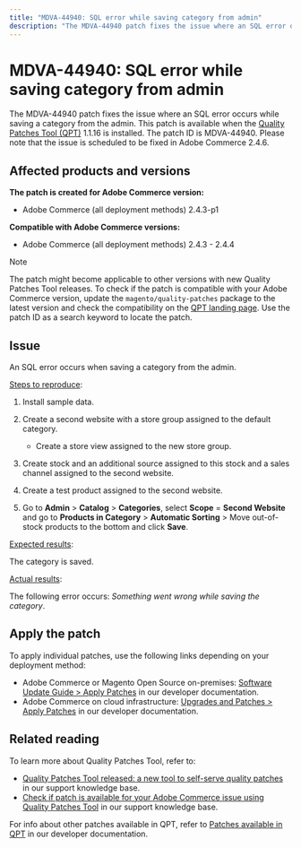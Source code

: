 ```yaml
---
title: "MDVA-44940: SQL error while saving category from admin"
description: "The MDVA-44940 patch fixes the issue where an SQL error occurs while saving a category from the admin. This patch is available when the [Quality Patches Tool (QPT)](/help/announcements/adobe-commerce-announcements/magento-quality-patches-released-new-tool-to-self-serve-quality-patches.md) 1.1.16 is installed. The patch ID is MDVA-44940. Please note that the issue is scheduled to be fixed in Adobe Commerce 2.4.6."
---
```


# MDVA-44940: SQL error while saving category from admin

The MDVA-44940 patch fixes the issue where an SQL error occurs while saving a category from the admin. This patch is available when the [Quality Patches Tool (QPT)](/help/announcements/adobe-commerce-announcements/magento-quality-patches-released-new-tool-to-self-serve-quality-patches.md) 1.1.16 is installed. The patch ID is MDVA-44940. Please note that the issue is scheduled to be fixed in Adobe Commerce 2.4.6.

## Affected products and versions

**The patch is created for Adobe Commerce version:**

* Adobe Commerce (all deployment methods) 2.4.3-p1

**Compatible with Adobe Commerce versions:**

* Adobe Commerce (all deployment methods) 2.4.3 - 2.4.4

>[!NOTE]
>
>The patch might become applicable to other versions with new Quality Patches Tool releases. To check if the patch is compatible with your Adobe Commerce version, update the `magento/quality-patches` package to the latest version and check the compatibility on the [QPT landing page](https://devdocs.magento.com/quality-patches/tool.html#patch-grid). Use the patch ID as a search keyword to locate the patch.

## Issue

An SQL error occurs when saving a category from the admin.

<u>Steps to reproduce</u>:

1. Install sample data.
1. Create a second website with a store group assigned to the default category.

    * Create a store view assigned to the new store group.

1. Create stock and an additional source assigned to this stock and a sales channel assigned to the second website.
1. Create a test product assigned to the second website.
1. Go to **Admin** > **Catalog** > **Categories**, select **Scope** = **Second Website** and go to **Products in Category** > **Automatic Sorting** > Move out-of-stock products to the bottom and click **Save**.

<u>Expected results</u>:

The category is saved.

<u>Actual results</u>:

The following error occurs: *Something went wrong while saving the category*.

## Apply the patch

To apply individual patches, use the following links depending on your deployment method:

* Adobe Commerce or Magento Open Source on-premises: [Software Update Guide > Apply Patches](https://devdocs.magento.com/guides/v2.4/comp-mgr/patching/mqp.html) in our developer documentation.
* Adobe Commerce on cloud infrastructure: [Upgrades and Patches > Apply Patches](https://devdocs.magento.com/cloud/project/project-patch.html) in our developer documentation.

## Related reading

To learn more about Quality Patches Tool, refer to:

* [Quality Patches Tool released: a new tool to self-serve quality patches](/help/announcements/adobe-commerce-announcements/magento-quality-patches-released-new-tool-to-self-serve-quality-patches.md) in our support knowledge base.
* [Check if patch is available for your Adobe Commerce issue using Quality Patches Tool](/help/support-tools/patches-available-in-qpt-tool/check-patch-for-magento-issue-with-magento-quality-patches.md) in our support knowledge base.

For info about other patches available in QPT, refer to [Patches available in QPT](https://devdocs.magento.com/quality-patches/tool.html#patch-grid) in our developer documentation.